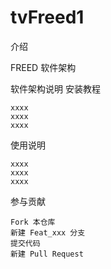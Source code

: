 # tvFreed1
介绍

FREED
软件架构

软件架构说明
安装教程

    xxxx
    xxxx
    xxxx

使用说明

    xxxx
    xxxx
    xxxx

参与贡献

    Fork 本仓库
    新建 Feat_xxx 分支
    提交代码
    新建 Pull Request
